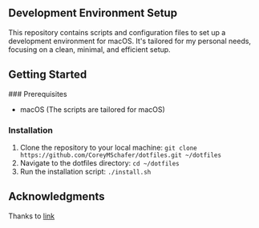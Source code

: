 ## Development Environment Setup

This repository contains scripts and configuration files to set up a development environment for macOS. It's tailored for my personal needs, focusing on a clean, minimal, and efficient setup.

## Getting Started

### Prerequisites

- macOS (The scripts are tailored for macOS)

### Installation

1. Clone the repository to your local machine:
```git clone https://github.com/CoreyMSchafer/dotfiles.git ~/dotfiles```
2. Navigate to the dotfiles directory:
```cd ~/dotfiles```
3. Run the installation script:
```./install.sh```

## Acknowledgments

Thanks to [link](https://github.com/CoreyMSchafer/dotfiles/tree/master)
